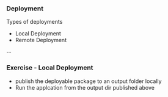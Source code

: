 ### Deployment

Types of deployments

- Local Deployment
- Remote Deployment

--

### Exercise - Local Deployment

- publish the deployable package to an output folder locally
- Run the applcation from the output dir published above
